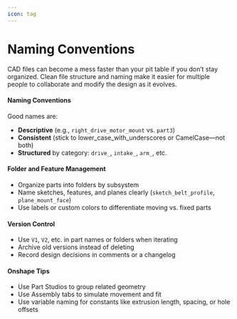 ```yaml
---
icon: tag
---
```


# Naming Conventions

CAD files can become a mess faster than your pit table if you don’t stay organized. Clean file structure and naming make it easier for multiple people to collaborate and modify the design as it evolves.

#### Naming Conventions

Good names are:

* **Descriptive** (e.g., `right_drive_motor_mount` vs. `part3`)
* **Consistent** (stick to lower\_case\_with\_underscores or CamelCase—not both)
* **Structured** by category: `drive_`, `intake_`, `arm_`, etc.

#### Folder and Feature Management

* Organize parts into folders by subsystem
* Name sketches, features, and planes clearly (`sketch_belt_profile`, `plane_mount_face`)
* Use labels or custom colors to differentiate moving vs. fixed parts

#### Version Control

* Use `V1`, `V2`, etc. in part names or folders when iterating
* Archive old versions instead of deleting
* Record design decisions in comments or a changelog

#### Onshape Tips

* Use Part Studios to group related geometry
* Use Assembly tabs to simulate movement and fit
* Use variable naming for constants like extrusion length, spacing, or hole offsets
